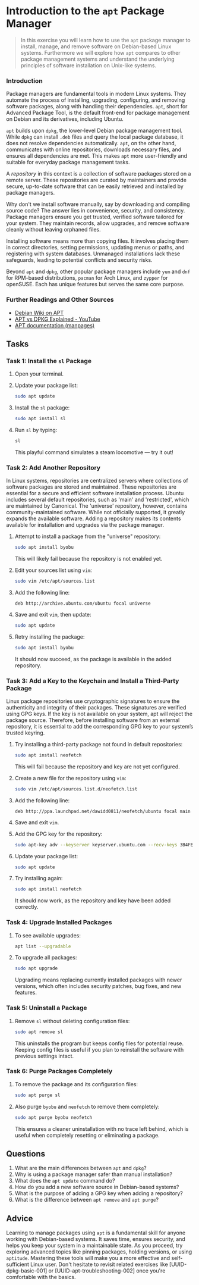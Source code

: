 <!---
{
  "id": "fcef696e-079c-4d83-b611-7b378bb8ac07",
  "depends_on": [],
  "author": "Stephan Bökelmann",
  "first_used": "2025-05-19",
  "keywords": ["apt","linux","package-management"]
}
--->
<!---
{
  "id": "fcef696e-079c-4d83-b611-7b378bb8ac07"
  "depends_on": ["AND", "d58d972d-7730-4b1c-8ec2-a8288ef0ed05", "7f50ba23-f5a6-4bc7-887f-ed9247220544"],
  "author": "Exercise Sheet Assistant",
  "first_used": "2025-05-13",
  "keywords": ["apt", "dpkg", "linux", "package management", "command line"]
}
--->


# Introduction to the `apt` Package Manager

> In this exercise you will learn how to use the `apt` package manager to install, manage, and remove software on Debian-based Linux systems. Furthermore we will explore how `apt` compares to other package management systems and understand the underlying principles of software installation on Unix-like systems.

### Introduction

Package managers are fundamental tools in modern Linux systems. They automate the process of installing, upgrading, configuring, and removing software packages, along with handling their dependencies. `apt`, short for Advanced Package Tool, is the default front-end for package management on Debian and its derivatives, including Ubuntu.

`apt` builds upon `dpkg`, the lower-level Debian package management tool. While `dpkg` can install `.deb` files and query the local package database, it does not resolve dependencies automatically. `apt`, on the other hand, communicates with online repositories, downloads necessary files, and ensures all dependencies are met. This makes `apt` more user-friendly and suitable for everyday package management tasks.

A *repository* in this context is a collection of software packages stored on a remote server. These repositories are curated by maintainers and provide secure, up-to-date software that can be easily retrieved and installed by package managers.

Why don't we install software manually, say by downloading and compiling source code? The answer lies in convenience, security, and consistency. Package managers ensure you get trusted, verified software tailored for your system. They maintain records, allow upgrades, and remove software cleanly without leaving orphaned files.

Installing software means more than copying files. It involves placing them in correct directories, setting permissions, updating menus or paths, and registering with system databases. Unmanaged installations lack these safeguards, leading to potential conflicts and security risks.

Beyond `apt` and `dpkg`, other popular package managers include `yum` and `dnf` for RPM-based distributions, `pacman` for Arch Linux, and `zypper` for openSUSE. Each has unique features but serves the same core purpose.

### Further Readings and Other Sources

* [Debian Wiki on APT](https://wiki.debian.org/Apt)
* [APT vs DPKG Explained - YouTube](https://www.youtube.com/watch?v=57Ra2c7AvtE)
* [APT documentation (manpages)](https://man7.org/linux/man-pages/man8/apt.8.html)

## Tasks

### Task 1: Install the `sl` Package

1. Open your terminal.
2. Update your package list:

   ```sh
   sudo apt update
   ```
3. Install the `sl` package:

   ```sh
   sudo apt install sl
   ```
4. Run `sl` by typing:

   ```sh
   sl
   ```

   This playful command simulates a steam locomotive — try it out!

### Task 2: Add Another Repository

In Linux systems, repositories are centralized servers where collections of software packages are stored and maintained. These repositories are essential for a secure and efficient software installation process. Ubuntu includes several default repositories, such as 'main' and 'restricted', which are maintained by Canonical. The 'universe' repository, however, contains community-maintained software. While not officially supported, it greatly expands the available software. Adding a repository makes its contents available for installation and upgrades via the package manager.

1. Attempt to install a package from the "universe" repository:

   ```sh
   sudo apt install byobu
   ```

   This will likely fail because the repository is not enabled yet.
2. Edit your sources list using `vim`:

   ```sh
   sudo vim /etc/apt/sources.list
   ```
3. Add the following line:

   ```
   deb http://archive.ubuntu.com/ubuntu focal universe
   ```
4. Save and exit `vim`, then update:

   ```sh
   sudo apt update
   ```
5. Retry installing the package:

   ```sh
   sudo apt install byobu
   ```

   It should now succeed, as the package is available in the added repository.

### Task 3: Add a Key to the Keychain and Install a Third-Party Package

Linux package repositories use cryptographic signatures to ensure the authenticity and integrity of their packages. These signatures are verified using GPG keys. If the key is not available on your system, apt will reject the package source. Therefore, before installing software from an external repository, it is essential to add the corresponding GPG key to your system’s trusted keyring.

1. Try installing a third-party package not found in default repositories:

   ```sh
   sudo apt install neofetch
   ```

   This will fail because the repository and key are not yet configured.
2. Create a new file for the repository using `vim`:

   ```sh
   sudo vim /etc/apt/sources.list.d/neofetch.list
   ```
3. Add the following line:

   ```
   deb http://ppa.launchpad.net/dawidd0811/neofetch/ubuntu focal main
   ```
4. Save and exit `vim`.
5. Add the GPG key for the repository:

   ```sh
   sudo apt-key adv --keyserver keyserver.ubuntu.com --recv-keys 3B4FE6ACC0B21F32
   ```
6. Update your package list:

   ```sh
   sudo apt update
   ```
7. Try installing again:

   ```sh
   sudo apt install neofetch
   ```

   It should now work, as the repository and key have been added correctly.

### Task 4: Upgrade Installed Packages

1. To see available upgrades:

   ```sh
   apt list --upgradable
   ```
2. To upgrade all packages:

   ```sh
   sudo apt upgrade
   ```

   Upgrading means replacing currently installed packages with newer versions, which often includes security patches, bug fixes, and new features.

### Task 5: Uninstall a Package

1. Remove `sl` without deleting configuration files:

   ```sh
   sudo apt remove sl
   ```

   This uninstalls the program but keeps config files for potential reuse. Keeping config files is useful if you plan to reinstall the software with previous settings intact.

### Task 6: Purge Packages Completely

1. To remove the package and its configuration files:

   ```sh
   sudo apt purge sl
   ```
2. Also purge `byobu` and `neofetch` to remove them completely:

   ```sh
   sudo apt purge byobu neofetch
   ```

   This ensures a cleaner uninstallation with no trace left behind, which is useful when completely resetting or eliminating a package.

## Questions

1. What are the main differences between `apt` and `dpkg`?
2. Why is using a package manager safer than manual installation?
3. What does the `apt update` command do?
4. How do you add a new software source in Debian-based systems?
5. What is the purpose of adding a GPG key when adding a repository?
6. What is the difference between `apt remove` and `apt purge`?

## Advice

Learning to manage packages using `apt` is a fundamental skill for anyone working with Debian-based systems. It saves time, ensures security, and helps you keep your system in a maintainable state. As you proceed, try exploring advanced topics like pinning packages, holding versions, or using `aptitude`. Mastering these tools will make you a more effective and self-sufficient Linux user. Don't hesitate to revisit related exercises like \[UUID-dpkg-basic-001] or \[UUID-apt-troubleshooting-002] once you're comfortable with the basics.
